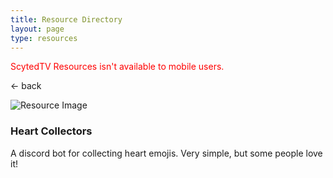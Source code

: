 ```yaml
---
title: Resource Directory
layout: page
type: resources
---
```


<link rel="stylesheet" href="https://api.scyted.tv/v1/website/staff-portal/scytedtv-resources.css">
<link rel="stylesheet" href="https://api.scyted.tv/v1/website/staff-portal/mobile-lock.css">
<script src="https://api.scyted.tv/v1/wave-development/dashboard/page-loading-script.js"></script>
<script src="https://api.scyted.tv/v1/website/staff-portal/resources-scripts.js"></script>
<script src="index.js"></script>

<body>

<div class="mobile-error">
  <div id="error-message" style="color: red;">
    ScytedTV Resources isn't available to mobile users.
  </div>
</div>

<!-- CODE STARTS HERE -->

<div class="resource-container">
  
  <div class="resource-wrapper">
  
  <div class="resource-back" onclick="backButton()"><p>← back</p></div>

  <div class="resource-info-box">
    <img src="https://cdn.scyted.tv/discord-heart-collectors/heart-collectors.png" alt="Resource Image" class="resource-image">
    <h3>Heart Collectors</h3>
    A discord bot for collecting heart emojis. Very simple, but some people love it!
  </div>
  
  </div>
  
<div class="resource-box">

  <div id="login-container" class="login-container">
  </div>

  <div id="insert-content" class="insert-content">
  </div>

</div>
</div>

<!-- CODE ENDS HERE -->

</body>